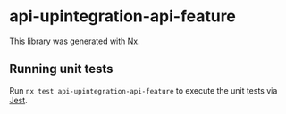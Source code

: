 # api-upintegration-api-feature

This library was generated with [Nx](https://nx.dev).

## Running unit tests

Run `nx test api-upintegration-api-feature` to execute the unit tests via [Jest](https://jestjs.io).

